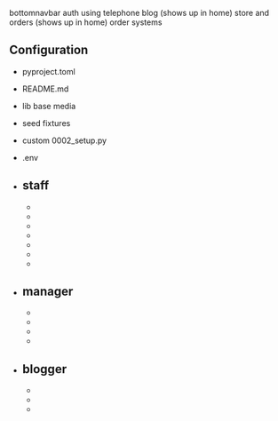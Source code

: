 bottomnavbar
auth using telephone
blog (shows up in home)
store and orders (shows up in home)
order systems

## Configuration
- pyproject.toml
- README.md
- lib base media
- seed fixtures
- custom 0002_setup.py
- .env




- staff
  - 
  -
  -
  -
  -
  -
  -
  -


- manager
  -
  -
  -
  -
  -


- blogger
  -
  -
  -
  -



